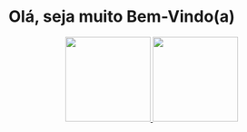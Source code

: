 <h1>Olá, seja muito Bem-Vindo(a)</h1>

<div align="center">
  <a href="https://github.com/KayqueRodrigo">
  <img height="150px"  src="https://github-readme-stats.vercel.app/api?username=KayqueRodrigo&show_icons=true&theme=dark&include_all_commits=true&count_private=true"/>
  <img height="150px"  src="https://github-readme-stats.vercel.app/api/top-langs/?username=KayqueRodrigo&layout=compact&langs_count=7&theme=dark"/>
</div>
<div style="display: inline_block"><br>

</div>

<br> 


